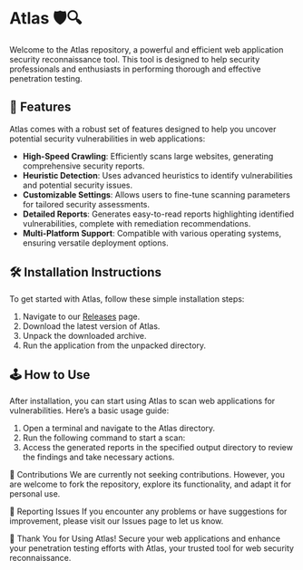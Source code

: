 # Atlas 🛡️🔍

Welcome to the Atlas repository, a powerful and efficient web application security reconnaissance tool. This tool is designed to help security professionals and enthusiasts in performing thorough and effective penetration testing.

## 🚀 Features

Atlas comes with a robust set of features designed to help you uncover potential security vulnerabilities in web applications:

- **High-Speed Crawling**: Efficiently scans large websites, generating comprehensive security reports.
- **Heuristic Detection**: Uses advanced heuristics to identify vulnerabilities and potential security issues.
- **Customizable Settings**: Allows users to fine-tune scanning parameters for tailored security assessments.
- **Detailed Reports**: Generates easy-to-read reports highlighting identified vulnerabilities, complete with remediation recommendations.
- **Multi-Platform Support**: Compatible with various operating systems, ensuring versatile deployment options.

## 🛠️ Installation Instructions

To get started with Atlas, follow these simple installation steps:

1. Navigate to our [Releases](../../releases) page.
2. Download the latest version of Atlas.
3. Unpack the downloaded archive.
4. Run the application from the unpacked directory.

## 🕹️ How to Use

After installation, you can start using Atlas to scan web applications for vulnerabilities. Here’s a basic usage guide:

1. Open a terminal and navigate to the Atlas directory.
2. Run the following command to start a scan:
3. Access the generated reports in the specified output directory to review the findings and take necessary actions.

🛑 Contributions
We are currently not seeking contributions. However, you are welcome to fork the repository, explore its functionality, and adapt it for personal use.

🐞 Reporting Issues
If you encounter any problems or have suggestions for improvement, please visit our Issues page to let us know.

🌟 Thank You for Using Atlas!
Secure your web applications and enhance your penetration testing efforts with Atlas, your trusted tool for web security reconnaissance.
